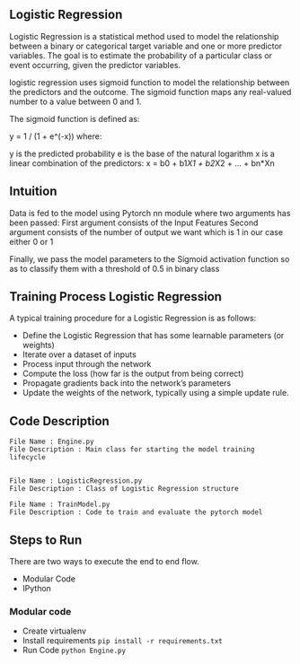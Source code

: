 ## Logistic Regression

Logistic Regression is a statistical method used to model the relationship between a binary or categorical target variable and one or more predictor variables. The goal is to estimate the probability of a particular class or event occurring, given the predictor variables.

logistic regression uses sigmoid function to model the relationship between the predictors and the outcome. The sigmoid function maps any real-valued number to a value between 0 and 1.

The sigmoid function is defined as:

y = 1 / (1 + e^(-x))
where:

y is the predicted probability
e is the base of the natural logarithm
x is a linear combination of the predictors: x = b0 + b1*X1 + b2*X2 + ... + bn*Xn

## Intuition

Data is fed to the model using Pytorch nn module where two arguments has been passed:
First argument consists of the Input Features 
Second argument consists of the number of output we want which is 1 in our case either 0 or 1

Finally, we pass the model parameters to the Sigmoid activation function so as to classify them with a threshold of 0.5 in binary class


## Training Process Logistic Regression

A typical training procedure for a Logistic Regression is as follows:
- Define the Logistic Regression that has some learnable parameters (or weights)
- Iterate over a dataset of inputs
- Process input through the network
- Compute the loss (how far is the output from being correct)
- Propagate gradients back into the network’s parameters
- Update the weights of the network, typically using a simple update rule.


## Code Description


    File Name : Engine.py
    File Description : Main class for starting the model training lifecycle


    File Name : LogisticRegression.py
    File Description : Class of Logistic Regression structure
    
    File Name : TrainModel.py
    File Description : Code to train and evaluate the pytorch model


## Steps to Run

There are two ways to execute the end to end flow.

- Modular Code
- IPython

### Modular code

- Create virtualenv
- Install requirements `pip install -r requirements.txt`
- Run Code `python Engine.py`



